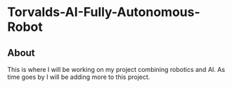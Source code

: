 # Torvalds-AI-Fully-Autonomous-Robot

## About

This is where I will be working on my project combining robotics and AI. As time goes by I will be adding more to this project. 
